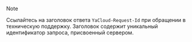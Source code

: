 > [!NOTE]
>
> Ссылайтесь на заголовок ответа `YaCloud-Request-Id` при обращении в техническую поддержку. Заголовок содержит уникальный идентификатор запроса, присвоенный сервером.
> 